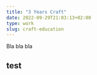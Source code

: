 ```yaml
---
title: "3 Years Craft"
date: 2022-09-29T21:03:13+02:00
type: work
slug: craft-education
---
```

Bla bla bla

## test

